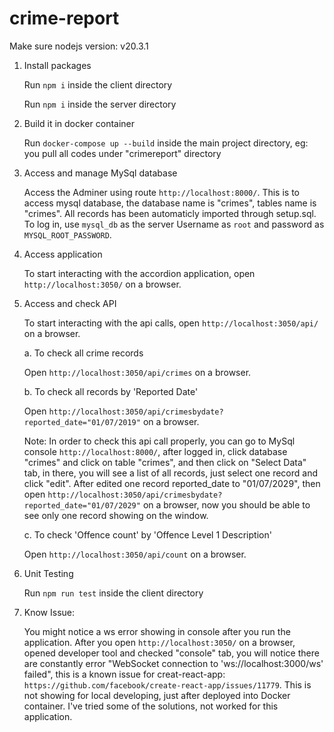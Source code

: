 # crime-report
Make sure nodejs version: v20.3.1
1. Install packages

    Run `npm i` inside the client directory

    Run `npm i` inside the server directory

2. Build it in docker container

    Run `docker-compose up --build` inside the main project directory, eg: you pull all codes under "crimereport" directory

3. Access and manage MySql database

    Access the Adminer using route `http://localhost:8000/`. This is to access mysql database, the database name is "crimes", tables name is "crimes". All records has been automaticly imported through setup.sql. 
    To log in, use `mysql_db` as the server Username as `root` and password as `MYSQL_ROOT_PASSWORD`.

4. Access application

    To start interacting with the accordion application, open `http://localhost:3050/` on a browser.

5. Access and check API

    To start interacting with the api calls, open `http://localhost:3050/api/` on a browser.

    a. To check all crime records

    Open `http://localhost:3050/api/crimes` on a browser.

    b. To check all records by 'Reported Date'
    
    Open `http://localhost:3050/api/crimesbydate?reported_date="01/07/2019"` on a browser.

    Note: In order to check this api call properly, you can go to MySql console `http://localhost:8000/`, after logged in, click database "crimes" and click on table "crimes", and then click on "Select Data" tab, in there, you will see a list of all records, just select one record and click "edit". After edited one record reported_date to "01/07/2029", then open `http://localhost:3050/api/crimesbydate?reported_date="01/07/2029"` on a browser, now you should be able to see only one record showing on the window.

    c. To check 'Offence count' by 'Offence Level 1 Description'

    Open `http://localhost:3050/api/count` on a browser.

6. Unit Testing

    Run `npm run test` inside the client directory

7. Know Issue:

    You might notice a ws error showing in console after you run the application. After you open `http://localhost:3050/` on a browser, opened developer tool and checked "console" tab, you will notice there are constantly error "WebSocket connection to 'ws://localhost:3000/ws' failed", this is a known issue for creat-react-app:
    `https://github.com/facebook/create-react-app/issues/11779`. This is not showing for local developing, just after deployed into Docker container. I've tried some of the solutions, not worked for this application.